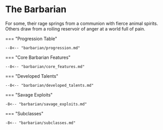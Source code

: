 # The Barbarian

For some, their rage springs from a communion with fierce animal spirits. Others draw from a roiling reservoir of anger at a world full of pain.

=== "Progression Table"
    
    --8<-- "barbarian/progression.md"

=== "Core Barbarian Features"

    --8<-- "barbarian/core_features.md"

=== "Developed Talents"

    --8<-- "barbarian/developed_talents.md"

=== "Savage Exploits"

    -8<-- "barbarian/savage_exploits.md"

=== "Subclasses"

    -8<-- "barbarian/subclasses.md"